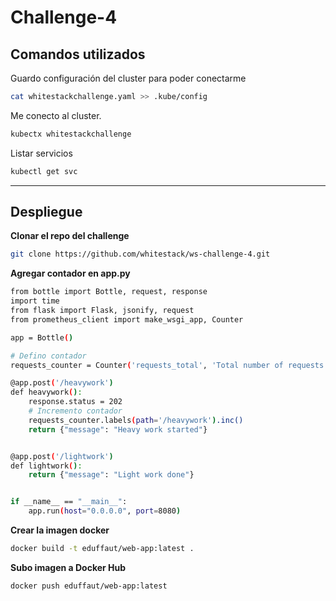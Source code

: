 # Challenge-4

## Comandos utilizados

Guardo configuración del cluster para poder conectarme

```bash
cat whitestackchallenge.yaml >> .kube/config
```

Me conecto al cluster.

```bash
kubectx whitestackchallenge
```

Listar servicios

```bash
kubectl get svc
```
------------------

## Despliegue

**Clonar el repo del challenge**

```bash
git clone https://github.com/whitestack/ws-challenge-4.git
```

**Agregar contador en app.py** 

```bash
from bottle import Bottle, request, response
import time
from flask import Flask, jsonify, request
from prometheus_client import make_wsgi_app, Counter

app = Bottle()

# Defino contador
requests_counter = Counter('requests_total', 'Total number of requests', ['path'])

@app.post('/heavywork')
def heavywork():
    response.status = 202
    # Incremento contador
    requests_counter.labels(path='/heavywork').inc()
    return {"message": "Heavy work started"}


@app.post('/lightwork')
def lightwork():
    return {"message": "Light work done"}


if __name__ == "__main__":
    app.run(host="0.0.0.0", port=8080)
```

**Crear la imagen docker** 

```bash
docker build -t eduffaut/web-app:latest .
```

**Subo imagen a Docker Hub** 

```bash
docker push eduffaut/web-app:latest
```










